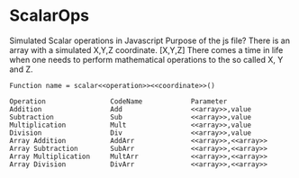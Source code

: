 ScalarOps
=========

Simulated Scalar operations in Javascript
Purpose of the js file?
    There is an array with a simulated X,Y,Z coordinate. [X,Y,Z]
    There comes a time in life when one needs to perform mathematical operations to the so called X, Y and Z.

    Function name = scalar<<operation>><<coordinate>>()

    Operation                CodeName            Parameter
    Addition                 Add                 <<array>>,value
    Subtraction              Sub                 <<array>>,value
    Multiplication           Mult                <<array>>,value
    Division                 Div                 <<array>>,value
    Array Addition           AddArr              <<array>>,<<array>>
    Array Subtraction        SubArr              <<array>>,<<array>>
    Array Multiplication     MultArr             <<array>>,<<array>>
    Array Division           DivArr              <<array>>,<<array>>
